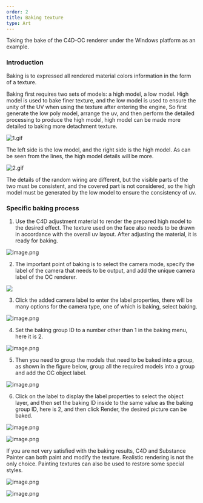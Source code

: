 ```yaml
---
order: 2
title: Baking texture
type: Art
---
```


Taking the bake of the C4D-OC renderer under the Windows platform as an example.

### Introduction

Baking is to expressed all rendered material colors information in the form of a texture.

Baking first requires two sets of models: a high model, a low model. High model is used to bake finer texture, and the low model is used to ensure the unity of the UV when using the texture after entering the engine, So first generate the low poly model, arrange the uv, and then perform the detailed processing to produce the high model, high model can be made more detailed to baking more detachment texture.

![1.gif](https://gw.alipayobjects.com/mdn/rms_d27172/afts/img/A*pbduQosyOJwAAAAAAAAAAAAAARQnAQ)

The left side is the low model, and the right side is the high model. As can be seen from the lines, the high model details will be more.

![2.gif](https://gw.alipayobjects.com/mdn/rms_d27172/afts/img/A*SgbzSKngA2IAAAAAAAAAAAAAARQnAQ)

The details of the random wiring are different, but the visible parts of the two must be consistent, and the covered part is not considered, so the high model must be generated by the low model to ensure the consistency of uv.

### Specific baking process

1. Use the C4D adjustment material to render the prepared high model to the desired effect. The texture used on the face also needs to be drawn in accordance with the overall uv layout. After adjusting the material, it is ready for baking.

![image.png](https://gw.alipayobjects.com/mdn/rms_d27172/afts/img/A*u81UTYTkSVMAAAAAAAAAAAAAARQnAQ)

2.  The important point of baking is to select the camera mode, specify the label of the camera that needs to be output, and add the unique camera label of the OC renderer.

![](https://gw.alipayobjects.com/mdn/rms_d27172/afts/img/A*gRWvSK1MoTMAAAAAAAAAAAAAARQnAQ)

3. Click the added camera label to enter the label properties, there will be many options for the camera type, one of which is baking, select baking.

![image.png](https://gw.alipayobjects.com/mdn/rms_d27172/afts/img/A*7XApTKsQy9wAAAAAAAAAAAAAARQnAQ)

4. Set the baking group ID to a number other than 1 in the baking menu, here it is 2.

![image.png](https://gw.alipayobjects.com/mdn/rms_d27172/afts/img/A*n_1qRIkFtdAAAAAAAAAAAAAAARQnAQ)

5. Then you need to group the models that need to be baked into a group, as shown in the figure below, group all the required models into a group and add the OC object label.

![image.png](https://gw.alipayobjects.com/mdn/rms_d27172/afts/img/A*_iMOSaTyfroAAAAAAAAAAAAAARQnAQ)

6. Click on the label to display the label properties to select the object layer, and then set the baking ID inside to the same value as the baking group ID, here is 2, and then click Render, the desired picture can be baked.

![image.png](https://gw.alipayobjects.com/mdn/rms_d27172/afts/img/A*lP1pQqZWZC8AAAAAAAAAAAAAARQnAQ)

![image.png](https://gw.alipayobjects.com/mdn/rms_d27172/afts/img/A*gsxbTZBSKGQAAAAAAAAAAAAAARQnAQ)

If you are not very satisfied with the baking results, C4D and Substance Painter can both paint and modify the texture. Realistic rendering is not the only choice. Painting textures can also be used to restore some special styles.

![image.png](https://gw.alipayobjects.com/mdn/rms_d27172/afts/img/A*PCz8TpYJd5wAAAAAAAAAAAAAARQnAQ)

![image.png](https://gw.alipayobjects.com/mdn/rms_d27172/afts/img/A*8mwtRY6YdiIAAAAAAAAAAAAAARQnAQ)
